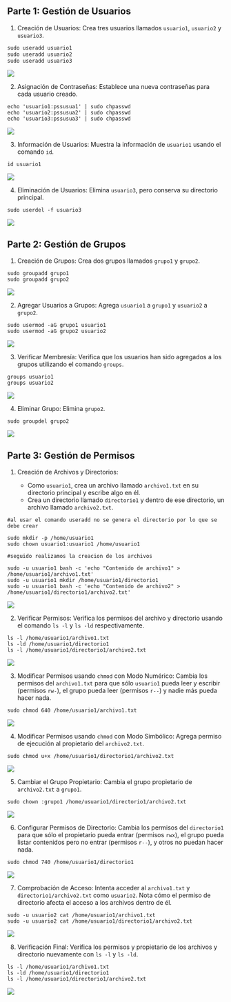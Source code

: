 ## Parte 1: Gestión de Usuarios
1. Creación de Usuarios: Crea tres usuarios llamados `usuario1`, `usuario2` y `usuario3`.

```cmd
sudo useradd usuario1
sudo useradd usuario2
sudo useradd usuario3
```

![](./Img/Captura%20desde%202024-08-04%2021-36-40.png)


2. Asignación de Contraseñas: Establece una nueva contraseñas para cada usuario creado.
```
echo 'usuario1:pssusua1' | sudo chpasswd 
echo 'usuario2:pssusua2' | sudo chpasswd 
echo 'usuario3:pssusua3' | sudo chpasswd 
```
![](./Img/Captura%20desde%202024-08-04%2021-46-45.png)

3. Información de Usuarios: Muestra la información de `usuario1` usando el comando `id`.
```
id usuario1
```
![](./Img/Captura%20desde%202024-08-04%2021-50-01.png)

4. Eliminación de Usuarios: Elimina `usuario3`, pero conserva su directorio principal.
```
sudo userdel -f usuario3
```
![](./Img/Captura%20desde%202024-08-04%2021-54-31.png)


## Parte 2: Gestión de Grupos
1. Creación de Grupos: Crea dos grupos llamados `grupo1` y `grupo2`.
```
sudo groupadd grupo1
sudo groupadd grupo2
```
![](./Img/Captura%20desde%202024-08-04%2021-57-20.png)

2. Agregar Usuarios a Grupos: Agrega `usuario1` a `grupo1` y `usuario2` a `grupo2`.
```
sudo usermod -aG grupo1 usuario1
sudo usermod -aG grupo2 usuario2
```
![](./Img/Captura%20desde%202024-08-04%2021-59-24.png)

3. Verificar Membresía: Verifica que los usuarios han sido agregados a los grupos utilizando el comando `groups`.
```
groups usuario1
groups usuario2
```
![](./Img/Captura%20desde%202024-08-04%2022-00-17.png)

4. Eliminar Grupo: Elimina `grupo2`.
```
sudo groupdel grupo2
```
![](./Img/Captura%20desde%202024-08-04%2022-01-30.png)

## Parte 3: Gestión de Permisos
1. Creación de Archivos y Directorios:

    * Como `usuario1`, crea un archivo llamado `archivo1.txt` en su directorio principal y escribe algo en él.
    * Crea un directorio llamado `directorio1` y dentro de ese directorio, un archivo llamado `archivo2.txt`.
```
#al usar el comando useradd no se genera el directorio por lo que se debe crear 

sudo mkdir -p /home/usuario1
sudo chown usuario1:usuario1 /home/usuario1

#seguido realizamos la creacion de los archivos

sudo -u usuario1 bash -c 'echo "Contenido de archivo1" > /home/usuario1/archivo1.txt'
sudo -u usuario1 mkdir /home/usuario1/directorio1
sudo -u usuario1 bash -c 'echo "Contenido de archivo2" > /home/usuario1/directorio1/archivo2.txt'
```
![](./Img/Captura%20desde%202024-08-04%2022-23-56.png)

2. Verificar Permisos: Verifica los permisos del archivo y directorio usando el comando `ls -l` y `ls -ld` respectivamente.
```
ls -l /home/usuario1/archivo1.txt
ls -ld /home/usuario1/directorio1
ls -l /home/usuario1/directorio1/archivo2.txt
```
![](./Img/Captura%20desde%202024-08-04%2022-25-58.png)

3. Modificar Permisos usando `chmod` con Modo Numérico: Cambia los permisos del `archivo1.txt` para que sólo `usuario1` pueda leer y escribir (permisos `rw-`), el grupo pueda leer (permisos `r--`) y nadie más pueda hacer nada.

```
sudo chmod 640 /home/usuario1/archivo1.txt
```
![](./Img/Captura%20desde%202024-08-04%2022-28-11.png)

4. Modificar Permisos usando `chmod` con Modo Simbólico: Agrega permiso de ejecución al propietario del `archivo2.txt`.
```
sudo chmod u+x /home/usuario1/directorio1/archivo2.txt
```
![](./Img/Captura%20desde%202024-08-04%2022-31-13.png)

5. Cambiar el Grupo Propietario: Cambia el grupo propietario de `archivo2.txt` a `grupo1`.
```
sudo chown :grupo1 /home/usuario1/directorio1/archivo2.txt
```
![](./Img/Captura%20desde%202024-08-04%2022-32-51.png)

6. Configurar Permisos de Directorio: Cambia los permisos del `directorio1` para que sólo el propietario pueda entrar (permisos `rwx`), el grupo pueda listar contenidos pero no entrar (permisos `r--`), y otros no puedan hacer nada.
```
sudo chmod 740 /home/usuario1/directorio1
```
![](./Img/Captura%20desde%202024-08-04%2022-34-17.png)

7. Comprobación de Acceso: Intenta acceder al `archivo1.txt` y `directorio1/archivo2.txt` como `usuario2`. Nota cómo el permiso de directorio afecta el acceso a los archivos dentro de él.
```
sudo -u usuario2 cat /home/usuario1/archivo1.txt
sudo -u usuario2 cat /home/usuario1/directorio1/archivo2.txt
```
![](./Img/Captura%20desde%202024-08-04%2022-35-11.png)

8. Verificación Final: Verifica los permisos y propietario de los archivos y directorio nuevamente con `ls -l` y `ls -ld`.
```
ls -l /home/usuario1/archivo1.txt
ls -ld /home/usuario1/directorio1
ls -l /home/usuario1/directorio1/archivo2.txt
```
![](./Img/Captura%20desde%202024-08-04%2022-39-10.png)
